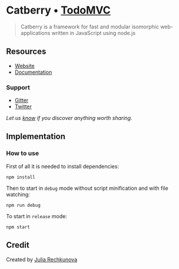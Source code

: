 # Catberry • [TodoMVC](http://todomvc.com)

> Catberry is a framework for fast and modular isomorphic web-applications written in JavaScript using node.js

## Resources

- [Website](https://github.com/catberry/catberry)
- [Documentation](https://github.com/catberry/catberry/blob/master/docs/index.md)

### Support

- [Gitter](https://gitter.im/catberry/catberry)
- [Twitter](https://twitter.com/catberryjs)

*Let us [know](https://github.com/JuliaRechkunova/catberry-todomvc/issues) if you discover anything worth sharing.*

## Implementation

### How to use

First of all it is needed to install dependencies:

```
npm install
```

Then to start in `debug` mode without script minification and with file watching:

```
npm run debug
```

To start in `release` mode:

```
npm start
```

## Credit

Created by [Julia Rechkunova](https://twitter.com/jughosta)
